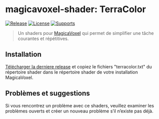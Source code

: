 # magicavoxel-shader: TerraColor

[![Release](https://img.shields.io/badge/Release-0.0.1-brightgreen.svg)][release-link]
[![License](https://img.shields.io/badge/Licence-MIT-blue.svg)][license-link]
[![Supports](https://img.shields.io/badge/MagicaVoxel-0.99.6.2-brightgreen.svg)][mv-link]

> Un shaders pour [MagicaVoxel](https://ephtracy.github.io/) qui permet de simplifier une tâche courantes et répétitives.

## Installation

[Télécharger la derniere release](https://github.com/phoenixnoirdev/magicavoxel-shader_TerraColor) et copiez le fichiers "terracolor.txt" du répertoire shader dans le répertoire shader de votre installation MagicaVoxel.

## Problèmes et suggestions
Si vous rencontrez un problème avec ce shaders, veuillez examiner les problèmes ouverts et créer un nouveau problème s’il n’existe pas déjà.


[release-link]: https://github.com/phoenixnoirdev/magicavoxel-shader_TerraColor/releases/tag/0.0.1
[license-link]: https://github.com/phoenixnoirdev/magicavoxel-shader_TerraColor/blob/main/LICENSE
[mv-link]: https://ephtracy.github.io/
